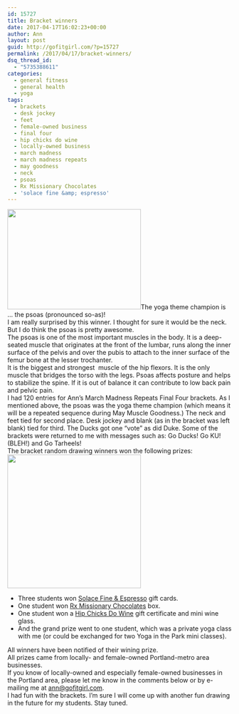 ```yaml
---
id: 15727
title: Bracket winners
date: 2017-04-17T16:02:23+00:00
author: Ann
layout: post
guid: http://gofitgirl.com/?p=15727
permalink: /2017/04/17/bracket-winners/
dsq_thread_id:
  - "5735388611"
categories:
  - general fitness
  - general health
  - yoga
tags:
  - brackets
  - desk jockey
  - feet
  - female-owned business
  - final four
  - hip chicks do wine
  - locally-owned business
  - march madness
  - march madness repeats
  - may goodness
  - neck
  - psoas
  - Rx Missionary Chocolates
  - 'solace fine &amp; espresso'
---
```

<a href="http://gofitgirl.com/2017/04/bracket-winners/psoas-bracket-winner/" rel="attachment wp-att-15728"><img class="alignleft size-medium wp-image-15728" src="http://gofitgirl.com/wp-content/uploads/2017/04/psoas-bracket-winner-300x225.jpg" alt="" width="300" height="225" /></a>The yoga theme champion is &#8230; the psoas (pronounced so-as)!  
I am really surprised by this winner. I thought for sure it would be the neck.  
But I do think the psoas is pretty awesome.  
The psoas is one of the most important muscles in the body. It is a deep-seated muscle that originates at the front of the lumbar, runs along the inner surface of the pelvis and over the pubis to attach to the inner surface of the femur bone at the lesser trochanter.  
It is the biggest and strongest  muscle of the hip flexors. It is the only muscle that bridges the torso with the legs. Psoas affects posture and helps to stabilize the spine. If it is out of balance it can contribute to low back pain and pelvic pain.  
I had 120 entries for Ann&#8217;s March Madness Repeats Final Four brackets. As I mentioned above, the psoas was the yoga theme champion (which means it will be a repeated sequence during May Muscle Goodness.) The neck and feet tied for second place. Desk jockey and blank (as in the bracket was left blank) tied for third. The Ducks got one &#8220;vote&#8221; as did Duke. Some of the brackets were returned to me with messages such as: Go Ducks! Go KU! (BLEH!) and Go Tarheels!  
The bracket random drawing winners won the following prizes:<a href="http://gofitgirl.com/2017/04/bracket-winners/winners-for-post/" rel="attachment wp-att-15731"><img class="alignright size-medium wp-image-15731" src="http://gofitgirl.com/wp-content/uploads/2017/04/winners-for-post-300x300.png" alt="" width="300" height="300" /></a>

  * Three students won [Solace Fine & Espresso](https://www.facebook.com/Solaceespresso/) gift cards.
  * One student won [Rx Missionary Chocolates](https://missionarychocolates.com) box.
  * One student won a [Hip Chicks Do Wine](https://squareup.com/store/hip-chicks-do-wine) gift certificate and mini wine glass.
  * And the grand prize went to one student, which was a private yoga class with me (or could be exchanged for two Yoga in the Park mini classes).

All winners have been notified of their wining prize.  
All prizes came from locally- and female-owned Portland-metro area businesses.  
If you know of locally-owned and especially female-owned businesses in the Portland area, please let me know in the comments below or by e-mailing me at <ann@gofitgirl.com>.  
I had fun with the brackets. I&#8217;m sure I will come up with another fun drawing in the future for my students. Stay tuned.